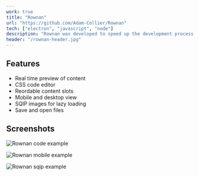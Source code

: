 ```yaml
---
work: true
title: "Rownan"
url: "https://github.com/Adam-Collier/Rownan"
tech: ["electron", "javascript", "node"]
description: "Rownan was developed to speed up the development process of Missguided's homepages. By integrating it into the weekly process it has reduced mistakes, given us more focus on the aesthetic rather than the structure and allows us to quickly amend any content."
header: "/rownan-header.jpg"
---
```


## Features

- Real time preview of content
- CSS code editor
- Reordable content slots
- Mobile and desktop view
- SQIP images for lazy loading
- Save and open files

## Screenshots

![Rownan code example](/rownan-code.jpg)

![Rownan mobile example](/rownan-mobile.jpg)

![Rownan sqip example](/rownan-sqip.jpg)
